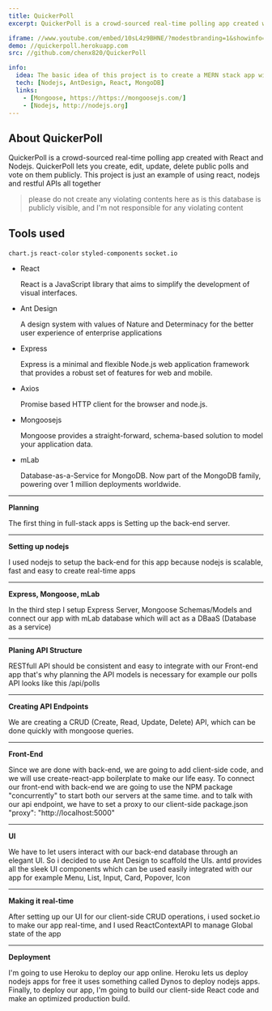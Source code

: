```yaml
---
title: QuickerPoll
excerpt: QuickerPoll is a crowd-sourced real-time polling app created with React and Nodejs. QuickerPoll lets you create, edit, update, delete public polls and vote on them publicly. This project is just an example of using react, nodejs and restful APIs all together

iframe: //www.youtube.com/embed/10sL4z9BHNE/?modestbranding=1&showinfo=0&autohide=1&rel=0
demo: //quickerpoll.herokuapp.com
src: //github.com/chenx820/QuickerPoll

info:
  idea: The basic idea of this project is to create a MERN stack app with basic CRUD operations, but not to make a todo app
  tech: [Nodejs, AntDesign, React, MongoDB]
  links:
    - [Mongoose, https://https://mongoosejs.com/]
    - [Nodejs, http://nodejs.org]
---
```


## About QuickerPoll

QuickerPoll is a crowd-sourced real-time polling app created with React and Nodejs. QuickerPoll lets you create, edit, update, delete public polls and vote on them publicly. This project is just an example of using react, nodejs and restful APIs all together

> please do not create any violating contents here as is this database is publicly visible, and I'm not responsible for any violating content

## Tools used

`chart.js` `react-color` `styled-components` `socket.io`

- React

  React is a JavaScript library that aims to simplify the development of visual interfaces.

- Ant Design

  A design system with values of Nature and Determinacy for the better user experience of enterprise applications

- Express

  Express is a minimal and flexible Node.js web application framework that provides a robust set of features for web and mobile.

- Axios

  Promise based HTTP client for the browser and node.js.

- Mongoosejs

  Mongoose provides a straight-forward, schema-based solution to model your application data.

- mLab

  Database-as-a-Service for MongoDB. Now part of the MongoDB family, powering over 1 million deployments worldwide.

---

**Planning**

The first thing in full-stack apps is Setting up the back-end server.

---

**Setting up nodejs**

I used nodejs to setup the back-end for this app because nodejs is scalable, fast and easy to create real-time apps

---

**Express, Mongoose, mLab**

In the third step I setup Express Server, Mongoose Schemas/Models and connect our app with mLab database which will act as a DBaaS (Database as a service)

---

**Planing API Structure**

RESTfull API should be consistent and easy to integrate with our Front-end app that's why planning the API models is necessary for example our polls API looks like this /api/polls

---

**Creating API Endpoints**

We are creating a CRUD (Create, Read, Update, Delete) API, which can be done quickly with mongoose queries.

---

**Front-End**

Since we are done with back-end, we are going to add client-side code, and we will use create-react-app boilerplate to make our life easy. To connect our front-end with back-end we are going to use the NPM package "concurrently" to start both our servers at the same time. and to talk with our api endpoint, we have to set a proxy to our client-side package.json "proxy": "http://localhost:5000"

---

**UI**

We have to let users interact with our back-end database through an elegant UI. So i decided to use Ant Design to scaffold the UIs. antd provides all the sleek UI components which can be used easily integrated with our app for example Menu, List, Input, Card, Popover, Icon

---

**Making it real-time**

After setting up our UI for our client-side CRUD operations, i used socket.io to make our app real-time, and I used ReactContextAPI to manage Global state of the app

---

**Deployment**

I'm going to use Heroku to deploy our app online. Heroku lets us deploy nodejs apps for free it uses something called Dynos to deploy nodejs apps. Finally, to deploy our app, I'm going to build our client-side React code and make an optimized production build.
